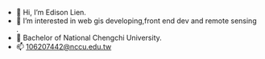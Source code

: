 - 👋 Hi, I’m Edison Lien.
- 👀 I’m interested in web gis developing,front end dev and remote sensing .
- 🌱 Bachelor of National Chengchi University.
- 📫 106207442@nccu.edu.tw
